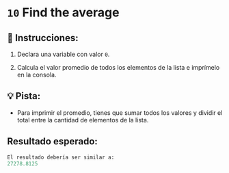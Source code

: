# `10` Find the average

## 📝 Instrucciones:

1. Declara una variable con valor `0`.

2. Calcula el valor promedio de todos los elementos de la lista e imprímelo en la consola.

## 💡 Pista:

+ Para imprimir el promedio, tienes que sumar todos los valores y dividir el total entre la cantidad de elementos de la lista.

## Resultado esperado:

```py
El resultado debería ser similar a:
27278.8125
```
